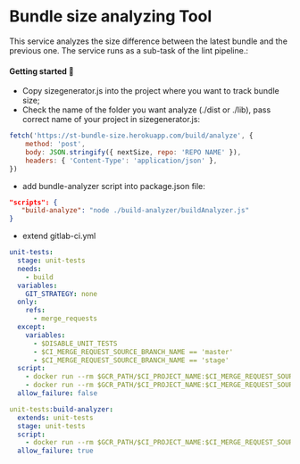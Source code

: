 # Bundle size analyzing Tool
This service analyzes the size difference between the latest bundle and the previous one. The service runs as a sub-task of the lint pipeline.: 

#### Getting started :rocket:

- Copy sizegenerator.js into the project where you want to track bundle size;
- Check the name of the folder you want analyze (./dist or ./lib), pass correct name of your project in sizegenerator.js:


```javascript
fetch('https://st-bundle-size.herokuapp.com/build/analyze', {
    method: 'post',
    body: JSON.stringify({ nextSize, repo: 'REPO NAME' }),
    headers: { 'Content-Type': 'application/json' },
})

```

- add bundle-analyzer script into package.json file:

```json
"scripts": {
   "build-analyze": "node ./build-analyzer/buildAnalyzer.js"
}
```

- extend gitlab-ci.yml

```yaml
unit-tests:
  stage: unit-tests
  needs:
    - build
  variables:
    GIT_STRATEGY: none
  only:
    refs:
      - merge_requests
  except:
    variables:
      - $DISABLE_UNIT_TESTS
      - $CI_MERGE_REQUEST_SOURCE_BRANCH_NAME == 'master'
      - $CI_MERGE_REQUEST_SOURCE_BRANCH_NAME == 'stage'
  script:
    - docker run --rm $GCR_PATH/$CI_PROJECT_NAME:$CI_MERGE_REQUEST_SOURCE_BRANCH_NAME-$CI_COMMIT_SHA yarn run lint
    - docker run --rm $GCR_PATH/$CI_PROJECT_NAME:$CI_MERGE_REQUEST_SOURCE_BRANCH_NAME-$CI_COMMIT_SHA yarn run test:unit
  allow_failure: false

unit-tests:build-analyzer:
  extends: unit-tests
  stage: unit-tests
  script:
    - docker run --rm $GCR_PATH/$CI_PROJECT_NAME:$CI_MERGE_REQUEST_SOURCE_BRANCH_NAME-$CI_COMMIT_SHA yarn run build-analyze
  allow_failure: true

```
